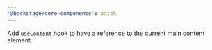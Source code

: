 ```yaml
---
'@backstage/core-components': patch
---
```


Add `useContent` hook to have a reference to the current main content element
